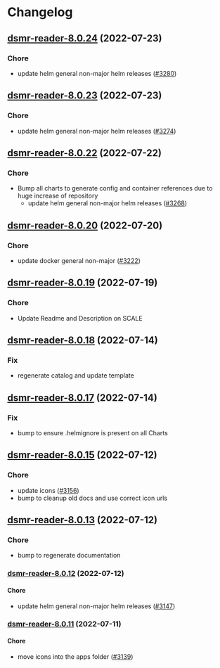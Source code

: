 # Changelog



## [dsmr-reader-8.0.24](https://github.com/truecharts/apps/compare/dsmr-reader-8.0.23...dsmr-reader-8.0.24) (2022-07-23)

### Chore

- update helm general non-major helm releases ([#3280](https://github.com/truecharts/apps/issues/3280))




## [dsmr-reader-8.0.23](https://github.com/truecharts/apps/compare/dsmr-reader-8.0.22...dsmr-reader-8.0.23) (2022-07-23)

### Chore

- update helm general non-major helm releases ([#3274](https://github.com/truecharts/apps/issues/3274))




## [dsmr-reader-8.0.22](https://github.com/truecharts/apps/compare/dsmr-reader-8.0.20...dsmr-reader-8.0.22) (2022-07-22)

### Chore

- Bump all charts to generate config and container references due to huge increase of repository
  - update helm general non-major helm releases ([#3268](https://github.com/truecharts/apps/issues/3268))



## [dsmr-reader-8.0.20](https://github.com/truecharts/apps/compare/dsmr-reader-8.0.19...dsmr-reader-8.0.20) (2022-07-20)

### Chore

- update docker general non-major ([#3222](https://github.com/truecharts/apps/issues/3222))



## [dsmr-reader-8.0.19](https://github.com/truecharts/apps/compare/dsmr-reader-8.0.18...dsmr-reader-8.0.19) (2022-07-19)

### Chore

- Update Readme and Description on SCALE



## [dsmr-reader-8.0.18](https://github.com/truecharts/apps/compare/dsmr-reader-8.0.17...dsmr-reader-8.0.18) (2022-07-14)

### Fix

- regenerate catalog and update template



## [dsmr-reader-8.0.17](https://github.com/truecharts/apps/compare/dsmr-reader-8.0.15...dsmr-reader-8.0.17) (2022-07-14)

### Fix

- bump to ensure .helmignore is present on all Charts



## [dsmr-reader-8.0.15](https://github.com/truecharts/apps/compare/dsmr-reader-8.0.13...dsmr-reader-8.0.15) (2022-07-12)

### Chore

- update icons ([#3156](https://github.com/truecharts/apps/issues/3156))
- bump to cleanup old docs and use correct icon urls



## [dsmr-reader-8.0.13](https://github.com/truecharts/apps/compare/dsmr-reader-8.0.12...dsmr-reader-8.0.13) (2022-07-12)

### Chore

- bump to regenerate documentation



<a name="dsmr-reader-8.0.12"></a>
### [dsmr-reader-8.0.12](https://github.com/truecharts/apps/compare/dsmr-reader-8.0.11...dsmr-reader-8.0.12) (2022-07-12)

#### Chore

* update helm general non-major helm releases ([#3147](https://github.com/truecharts/apps/issues/3147))



<a name="dsmr-reader-8.0.11"></a>
### [dsmr-reader-8.0.11](https://github.com/truecharts/apps/compare/dsmr-reader-8.0.10...dsmr-reader-8.0.11) (2022-07-11)

#### Chore

* move icons into the apps folder ([#3139](https://github.com/truecharts/apps/issues/3139))



<a name="dsmr-reader-8.0.10"></a>
